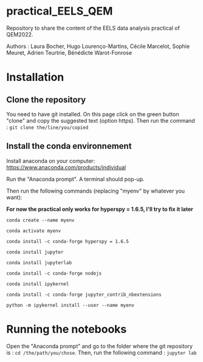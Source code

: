 # practical_EELS_QEM

Repository to share the content of the EELS data analysis practical of QEM2022.

Authors : Laura Bocher, Hugo Lourenço-Martins, Cécile Marcelot, Sophie Meuret, Adrien Teurtrie, Bénédicte Warot-Fonrose

# Installation

## Clone the repository
You need to have git installed. On this page click on the green button "clone" and copy the suggested text (option https). Then run the command :
`git clone the/line/you/copied`

## Install the conda environnement

Install anaconda on your computer: https://www.anaconda.com/products/individual

Run the "Anaconda prompt". A terminal should pop-up. 

Then run the following commands (replacing "myenv" by whatever you want): 

**For now the practical only works for hyperspy = 1.6.5, I'll try to fix it later**

```
conda create --name myenv

conda activate myenv

conda install -c conda-forge hyperspy = 1.6.5 

conda install jupyter

conda install jupyterlab

conda install -c conda-forge nodejs

conda install ipykernel

conda install -c conda-forge jupyter_contrib_nbextensions

python -m ipykernel install --user --name myenv
```

# Running the notebooks

Open the "Anaconda prompt" and go to the folder where the git repository is : `cd /the/path/you/chose`. Then, run the following command : `jupyter lab`
